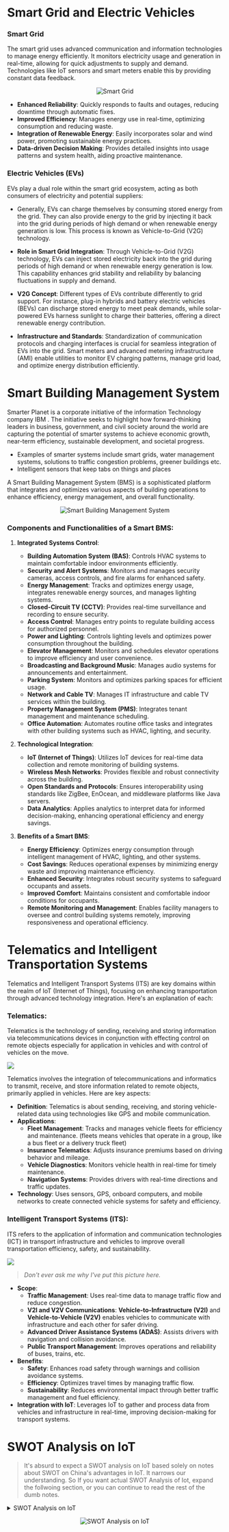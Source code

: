 # Smart Grid and Electric Vehicles

### Smart Grid

The smart grid uses advanced communication and information technologies to manage energy efficiently. It monitors electricity usage and generation in real-time, allowing for quick adjustments to supply and demand. Technologies like IoT sensors and smart meters enable this by providing constant data feedback.

<p align="center">
<img src="img/2024-06-27-20-03-39.png" alt="Smart Grid"/>
</p>

- **Enhanced Reliability**: Quickly responds to faults and outages, reducing downtime through automatic fixes.
- **Improved Efficiency**: Manages energy use in real-time, optimizing consumption and reducing waste.
- **Integration of Renewable Energy**: Easily incorporates solar and wind power, promoting sustainable energy practices.
- **Data-driven Decision Making**: Provides detailed insights into usage patterns and system health, aiding proactive maintenance.

### Electric Vehicles (EVs)

EVs play a dual role within the smart grid ecosystem, acting as both consumers of electricity and potential suppliers:

- Generally, EVs can charge themselves by consuming stored energy from the grid. They can also provide energy to the grid by injecting it back into the grid during periods of high demand or when renewable energy generation is low. This process is known as Vehicle-to-Grid (V2G) technology.

- **Role in Smart Grid Integration**: Through Vehicle-to-Grid (V2G) technology, EVs can inject stored electricity back into the grid during periods of high demand or when renewable energy generation is low. This capability enhances grid stability and reliability by balancing fluctuations in supply and demand.
  
- **V2G Concept**: Different types of EVs contribute differently to grid support. For instance, plug-in hybrids and battery electric vehicles (BEVs) can discharge stored energy to meet peak demands, while solar-powered EVs harness sunlight to charge their batteries, offering a direct renewable energy contribution.
  
- **Infrastructure and Standards**: Standardization of communication protocols and charging interfaces is crucial for seamless integration of EVs into the grid. Smart meters and advanced metering infrastructure (AMI) enable utilities to monitor EV charging patterns, manage grid load, and optimize energy distribution efficiently.



# Smart Building Management System

Smarter Planet is a corporate initiative of the information Technology company IBM . The initiative seeks to highlight how forward-thinking leaders in business, government, and civil society around the world are capturing the potential of smarter systems to achieve economic growth, near-term efficiency, sustainable development, and societal progress.
* Examples of smarter systems include smart grids, water management systems, solutions to traffic congestion problems, greener buildings etc.
* Intelligent sensors that keep tabs on things and places 


A Smart Building Management System (BMS) is a sophisticated platform that integrates and optimizes various aspects of building operations to enhance efficiency, energy management, and overall functionality.

<p align="center">
  <img src="img/2024-06-27-20-39-35.png" alt="Smart Building Management System" />
</p>

### Components and Functionalities of a Smart BMS:

1. **Integrated Systems Control**:
   - **Building Automation System (BAS)**: Controls HVAC systems to maintain comfortable indoor environments efficiently.
   - **Security and Alert Systems**: Monitors and manages security cameras, access controls, and fire alarms for enhanced safety.
   - **Energy Management**: Tracks and optimizes energy usage, integrates renewable energy sources, and manages lighting systems.
   - **Closed-Circuit TV (CCTV)**: Provides real-time surveillance and recording to ensure security.
   - **Access Control**: Manages entry points to regulate building access for authorized personnel.
   - **Power and Lighting**: Controls lighting levels and optimizes power consumption throughout the building.
   - **Elevator Management**: Monitors and schedules elevator operations to improve efficiency and user convenience.
   - **Broadcasting and Background Music**: Manages audio systems for announcements and entertainment.
   - **Parking System**: Monitors and optimizes parking spaces for efficient usage.
   - **Network and Cable TV**: Manages IT infrastructure and cable TV services within the building.
   - **Property Management System (PMS)**: Integrates tenant management and maintenance scheduling.
   - **Office Automation**: Automates routine office tasks and integrates with other building systems such as HVAC, lighting, and security.

2. **Technological Integration**:
   - **IoT (Internet of Things)**: Utilizes IoT devices for real-time data collection and remote monitoring of building systems.
   - **Wireless Mesh Networks**: Provides flexible and robust connectivity across the building.
   - **Open Standards and Protocols**: Ensures interoperability using standards like ZigBee, EnOcean, and middleware platforms like Java servers.
   - **Data Analytics**: Applies analytics to interpret data for informed decision-making, enhancing operational efficiency and energy savings.

3. **Benefits of a Smart BMS**:
   - **Energy Efficiency**: Optimizes energy consumption through intelligent management of HVAC, lighting, and other systems.
   - **Cost Savings**: Reduces operational expenses by minimizing energy waste and improving maintenance efficiency.
   - **Enhanced Security**: Integrates robust security systems to safeguard occupants and assets.
   - **Improved Comfort**: Maintains consistent and comfortable indoor conditions for occupants.
   - **Remote Monitoring and Management**: Enables facility managers to oversee and control building systems remotely, improving responsiveness and operational efficiency.




# Telematics and Intelligent Transportation Systems

Telematics and Intelligent Transport Systems (ITS) are key domains within the realm of IoT (Internet of Things), focusing on enhancing transportation through advanced technology integration. Here's an explanation of each:

### Telematics:

Telematics is the technology of sending, receiving and storing information via telecommunications devices in conjunction with effecting control on remote objects especially for application in vehicles and with control of vehicles on the move.

![](img/2024-06-27-20-49-06.png)

Telematics involves the integration of telecommunications and informatics to transmit, receive, and store information related to remote objects, primarily applied in vehicles. Here are key aspects:

- **Definition**: Telematics is about sending, receiving, and storing vehicle-related data using technologies like GPS and mobile communication.
- **Applications**:
  - **Fleet Management**: Tracks and manages vehicle fleets for efficiency and maintenance. (fleets means vehicles that operate in a group, like a bus fleet or a delivery truck fleet)
  - **Insurance Telematics**: Adjusts insurance premiums based on driving behavior and mileage.
  - **Vehicle Diagnostics**: Monitors vehicle health in real-time for timely maintenance.
  - **Navigation Systems**: Provides drivers with real-time directions and traffic updates.
- **Technology**: Uses sensors, GPS, onboard computers, and mobile networks to create connected vehicle systems for safety and efficiency.

### Intelligent Transport Systems (ITS):

ITS refers to the application of information and communication technologies (ICT) in transport infrastructure and vehicles to improve overall transportation efficiency, safety, and sustainability.

![](img/2024-06-27-20-51-02.png)
> _Don't ever ask me why I've put this picture here._

- **Scope**:
  - **Traffic Management**: Uses real-time data to manage traffic flow and reduce congestion.
  - **V2I and V2V Communications**: **Vehicle-to-Infrastructure (V2I)** and **Vehicle-to-Vehicle (V2V)** enables vehicles to communicate with infrastructure and each other for safer driving.
  - **Advanced Driver Assistance Systems (ADAS)**: Assists drivers with navigation and collision avoidance.
  - **Public Transport Management**: Improves operations and reliability of buses, trains, etc.
- **Benefits**:
  - **Safety**: Enhances road safety through warnings and collision avoidance systems.
  - **Efficiency**: Optimizes travel times by managing traffic flow.
  - **Sustainability**: Reduces environmental impact through better traffic management and fuel efficiency.
- **Integration with IoT**: Leverages IoT to gather and process data from vehicles and infrastructure in real-time, improving decision-making for transport systems.



# SWOT Analysis on IoT

> It's absurd to expect a SWOT analysis on IoT based solely on notes about SWOT on China's advantages in IoT. It narrows our understanding. So If you want actual SWOT Analysis of Iot, expand the follwoing section, or you can continue to read the rest of the dumb notes.

<details>
<summary>SWOT Analysis on IoT</summary>

### SWOT Analysis on IoT


| **Strengths**                                         | **Weaknesses**                                       |
|--------------------------------------------------------|------------------------------------------------------|
| Connectivity and Integration                           | Security Concerns                                    |
| Data Collection and Analytics                          | Interoperability Challenges                          |
| Automation and Efficiency                              | Complexity of Implementation                         |
| Scalability                                           | Reliability and Maintenance                          |
| Improved Decision Making                               | Privacy Issues                                       |

| **Opportunities**                                      | **Threats**                                           |
|--------------------------------------------------------|-------------------------------------------------------|
| Market Growth                                          | Cybersecurity Risks                                   |
| Edge Computing                                         | Regulatory Challenges                                 |
| AI and Machine Learning Integration                    | Data Overload                                         |
| Smart Home and Consumer IoT                            | High Initial Costs                                    |
| Environmental Monitoring                               | Lack of Standards                                     |

</details>


<p align="center">
    <img src="img/2024-06-27-21-02-01.png" alt="SWOT Analysis on IoT" />
</p>


